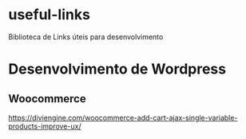 # useful-links
Biblioteca de Links úteis para desenvolvimento

# Desenvolvimento de Wordpress


## Woocommerce

https://diviengine.com/woocommerce-add-cart-ajax-single-variable-products-improve-ux/
